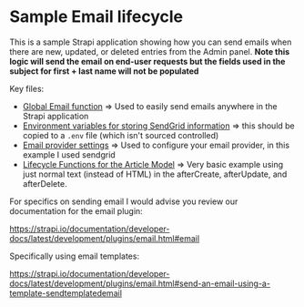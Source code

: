 # Sample Email lifecycle

This is a sample Strapi application showing how you can send emails when there are new, updated, or deleted entries from the Admin panel. **Note this logic will send the email on end-user requests but the fields used in the subject for first + last name will not be populated**

Key files:

- [Global Email function](./config/functions/sendEmail.js) => Used to easily send emails anywhere in the Strapi application
- [Environment variables for storing SendGrid information](./.env.example) => this should be copied to a `.env` file (which isn't sourced controlled)
- [Email provider settings](./config/plugins.js) => Used to configure your email provider, in this example I used sendgrid
- [Lifecycle Functions for the Article Model](./api/article/models/article.js) => Very basic example using just normal text (instead of HTML) in the afterCreate, afterUpdate, and afterDelete.

For specifics on sending email I would advise you review our documentation for the email plugin:

https://strapi.io/documentation/developer-docs/latest/development/plugins/email.html#email

Specifically using email templates:

https://strapi.io/documentation/developer-docs/latest/development/plugins/email.html#send-an-email-using-a-template-sendtemplatedemail

